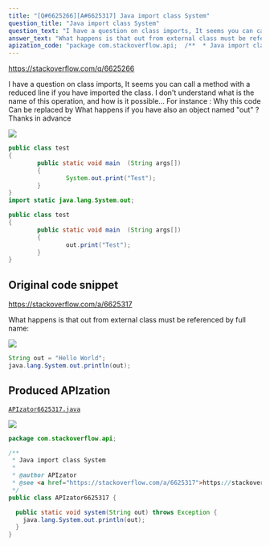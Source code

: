 ```yaml
---
title: "[Q#6625266][A#6625317] Java import class System"
question_title: "Java import class System"
question_text: "I have a question on class imports, It seems you can call a method with a reduced line if you have imported the class. I don't understand what is the name of this operation, and how is it possible... For instance : Why this code Can be replaced by What happens if you have also an object named \"out\" ? Thanks in advance"
answer_text: "What happens is that out from external class must be referenced by full name:"
apization_code: "package com.stackoverflow.api;  /**  * Java import class System  *  * @author APIzator  * @see <a href=\"https://stackoverflow.com/a/6625317\">https://stackoverflow.com/a/6625317</a>  */ public class APIzator6625317 {    public static void system(String out) throws Exception {     java.lang.System.out.println(out);   } }"
---
```


https://stackoverflow.com/q/6625266

I have a question on class imports, It seems you can call a method with a reduced line if you have imported the class. I don&#x27;t understand what is the name of this operation, and how is it possible...
For instance :
Why this code
Can be replaced by
What happens if you have also an object named &quot;out&quot; ?
Thanks in advance


<div class="code-logo"><img src="/stackoverflow.png" /></div>

```java
public class test 
{
        public static void main  (String args[])
        {
                System.out.print("Test");
        }
}
import static java.lang.System.out;

public class test 
{
        public static void main  (String args[])
        {
                out.print("Test");
        }
}
```


## Original code snippet

https://stackoverflow.com/a/6625317

What happens is that out from external class must be referenced by full name:

<div class="code-logo"><img src="/stackoverflow.png" /></div>

```java
String out = "Hello World";
java.lang.System.out.println(out);
```

## Produced APIzation

[`APIzator6625317.java`](https://github.com/pasqualesalza/apization-temp/raw/main/data/search/APIzator6625317.java)

<div class="code-logo"><img src="/apizator.png" /></div>

```java
package com.stackoverflow.api;

/**
 * Java import class System
 *
 * @author APIzator
 * @see <a href="https://stackoverflow.com/a/6625317">https://stackoverflow.com/a/6625317</a>
 */
public class APIzator6625317 {

  public static void system(String out) throws Exception {
    java.lang.System.out.println(out);
  }
}

```